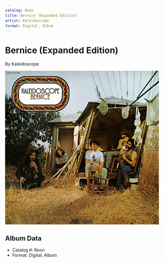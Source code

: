 ```yaml
---
catalog: Roon
title: Bernice (Expanded Edition)
artist: Kaleidoscope
format: Digital, Album
---
```


# Bernice (Expanded Edition)

By Kaleidoscope

![](../../assets/albumcovers/Kaleidoscope-Bernice_Expanded_Edition.png)

## Album Data

- Catalog #: Roon
- Format: Digital, Album

